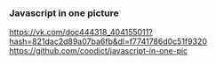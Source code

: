 ### Javascript in one picture
https://vk.com/doc444318_404155011?hash=821dac2d89a07ba6fb&dl=f7741786d0c51f9320
https://github.com/coodict/javascript-in-one-pic
